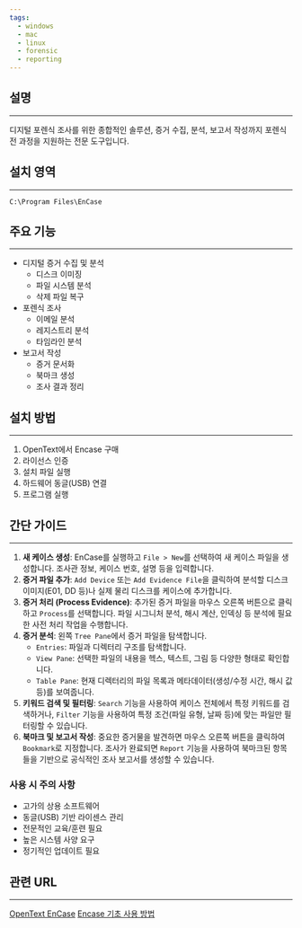 ```yaml
---
tags:
  - windows
  - mac
  - linux
  - forensic
  - reporting
---
```

## 설명
---
디지털 포렌식 조사를 위한 종합적인 솔루션, 증거 수집, 분석, 보고서 작성까지 포렌식 전 과정을 지원하는 전문 도구입니다.

## 설치 영역
---
`C:\Program Files\EnCase`

## 주요 기능
---
- 디지털 증거 수집 및 분석
    - 디스크 이미징
    - 파일 시스템 분석
    - 삭제 파일 복구
- 포렌식 조사
    - 이메일 분석
    - 레지스트리 분석
    - 타임라인 분석
- 보고서 작성
    - 증거 문서화
    - 북마크 생성
    - 조사 결과 정리

## 설치 방법
---
1. OpenText에서 Encase 구매
2. 라이선스 인증
3. 설치 파일 실행
4. 하드웨어 동글(USB) 연결
5. 프로그램 실행

## 간단 가이드
---
1.  **새 케이스 생성**: EnCase를 실행하고 `File > New`를 선택하여 새 케이스 파일을 생성합니다. 조사관 정보, 케이스 번호, 설명 등을 입력합니다.
2.  **증거 파일 추가**: `Add Device` 또는 `Add Evidence File`을 클릭하여 분석할 디스크 이미지(E01, DD 등)나 실제 물리 디스크를 케이스에 추가합니다.
3.  **증거 처리 (Process Evidence)**: 추가된 증거 파일을 마우스 오른쪽 버튼으로 클릭하고 `Process`를 선택합니다. 파일 시그니처 분석, 해시 계산, 인덱싱 등 분석에 필요한 사전 처리 작업을 수행합니다.
4.  **증거 분석**: 왼쪽 `Tree Pane`에서 증거 파일을 탐색합니다.
    *   `Entries`: 파일과 디렉터리 구조를 탐색합니다.
    *   `View Pane`: 선택한 파일의 내용을 헥스, 텍스트, 그림 등 다양한 형태로 확인합니다.
    *   `Table Pane`: 현재 디렉터리의 파일 목록과 메타데이터(생성/수정 시간, 해시 값 등)를 보여줍니다.
5.  **키워드 검색 및 필터링**: `Search` 기능을 사용하여 케이스 전체에서 특정 키워드를 검색하거나, `Filter` 기능을 사용하여 특정 조건(파일 유형, 날짜 등)에 맞는 파일만 필터링할 수 있습니다.
6.  **북마크 및 보고서 작성**: 중요한 증거물을 발견하면 마우스 오른쪽 버튼을 클릭하여 `Bookmark`로 지정합니다. 조사가 완료되면 `Report` 기능을 사용하여 북마크된 항목들을 기반으로 공식적인 조사 보고서를 생성할 수 있습니다.

### 사용 시 주의 사항
- 고가의 상용 소프트웨어
- 동글(USB) 기반 라이센스 관리
- 전문적인 교육/훈련 필요
- 높은 시스템 사양 요구
- 정기적인 업데이트 필요

## 관련 URL
---
[OpenText EnCase](https://security.opentext.com/encase-forensic)
[Encase 기초 사용 방법](https://dlwlsdnd951.tistory.com/category/Forensics/Encase)
